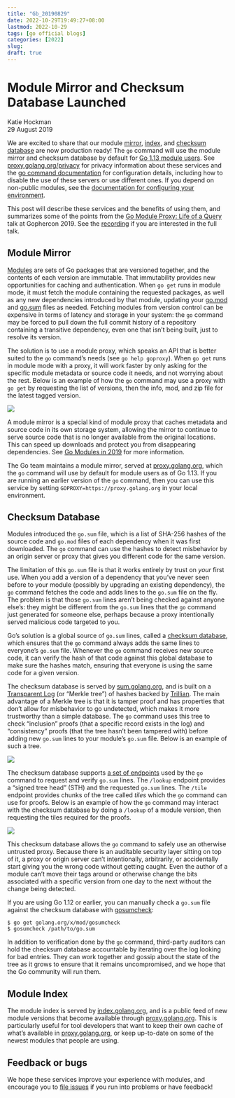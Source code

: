 ```yaml
---
title: "Gb_20190829"
date: 2022-10-29T19:49:27+08:00
lastmod: 2022-10-29
tags: [go official blogs]
categories: [2022]
slug:
draft: true
---
```

# Module Mirror and Checksum Database Launched

Katie Hockman  
29 August 2019

We are excited to share that our module [mirror](https://proxy.golang.org/), [index](https://index.golang.org/), and [checksum database](https://sum.golang.org/) are now production ready! The `go` command will use the module mirror and checksum database by default for [Go 1.13 module users](https://go.dev/doc/go1.13#introduction). See [proxy.golang.org/privacy](https://proxy.golang.org/privacy) for privacy information about these services and the [go command documentation](https://go.dev/cmd/go/#hdr-Module_downloading_and_verification) for configuration details, including how to disable the use of these servers or use different ones. If you depend on non-public modules, see the [documentation for configuring your environment](https://go.dev/cmd/go/#hdr-Module_configuration_for_non_public_modules).

This post will describe these services and the benefits of using them, and summarizes some of the points from the [Go Module Proxy: Life of a Query](https://youtu.be/KqTySYYhPUE) talk at Gophercon 2019. See the [recording](https://youtu.be/KqTySYYhPUE) if you are interested in the full talk.

## Module Mirror

[Modules](https://blog.golang.org/versioning-proposal) are sets of Go packages that are versioned together, and the contents of each version are immutable. That immutability provides new opportunities for caching and authentication. When `go get` runs in module mode, it must fetch the module containing the requested packages, as well as any new dependencies introduced by that module, updating your [go.mod](https://go.dev/cmd/go/#hdr-The_go_mod_file) and [go.sum](https://go.dev/cmd/go/#hdr-Module_downloading_and_verification) files as needed. Fetching modules from version control can be expensive in terms of latency and storage in your system: the `go` command may be forced to pull down the full commit history of a repository containing a transitive dependency, even one that isn’t being built, just to resolve its version.

The solution is to use a module proxy, which speaks an API that is better suited to the `go` command’s needs (see `go help goproxy`). When `go get` runs in module mode with a proxy, it will work faster by only asking for the specific module metadata or source code it needs, and not worrying about the rest. Below is an example of how the `go` command may use a proxy with `go get` by requesting the list of versions, then the info, mod, and zip file for the latest tagged version.

![](module-mirror-launch/proxy-protocol.png)

A module mirror is a special kind of module proxy that caches metadata and source code in its own storage system, allowing the mirror to continue to serve source code that is no longer available from the original locations. This can speed up downloads and protect you from disappearing dependencies. See [Go Modules in 2019](https://blog.golang.org/modules2019) for more information.

The Go team maintains a module mirror, served at [proxy.golang.org](https://proxy.golang.org/), which the `go` command will use by default for module users as of Go 1.13. If you are running an earlier version of the `go` command, then you can use this service by setting `GOPROXY=https://proxy.golang.org` in your local environment.

## Checksum Database

Modules introduced the `go.sum` file, which is a list of SHA-256 hashes of the source code and `go.mod` files of each dependency when it was first downloaded. The `go` command can use the hashes to detect misbehavior by an origin server or proxy that gives you different code for the same version.

The limitation of this `go.sum` file is that it works entirely by trust on _your_ first use. When you add a version of a dependency that you’ve never seen before to your module (possibly by upgrading an existing dependency), the `go` command fetches the code and adds lines to the `go.sum` file on the fly. The problem is that those `go.sum` lines aren’t being checked against anyone else’s: they might be different from the `go.sum` lines that the `go` command just generated for someone else, perhaps because a proxy intentionally served malicious code targeted to you.

Go’s solution is a global source of `go.sum` lines, called a [checksum database](https://go.googlesource.com/proposal/+/master/design/25530-sumdb.md#checksum-database), which ensures that the `go` command always adds the same lines to everyone’s `go.sum` file. Whenever the `go` command receives new source code, it can verify the hash of that code against this global database to make sure the hashes match, ensuring that everyone is using the same code for a given version.

The checksum database is served by [sum.golang.org](https://sum.golang.org/), and is built on a [Transparent Log](https://research.swtch.com/tlog) (or “Merkle tree”) of hashes backed by [Trillian](https://github.com/google/trillian). The main advantage of a Merkle tree is that it is tamper proof and has properties that don’t allow for misbehavior to go undetected, which makes it more trustworthy than a simple database. The `go` command uses this tree to check “inclusion” proofs (that a specific record exists in the log) and “consistency” proofs (that the tree hasn’t been tampered with) before adding new `go.sum` lines to your module’s `go.sum` file. Below is an example of such a tree.

![](module-mirror-launch/tree.png)

The checksum database supports [a set of endpoints](https://go.googlesource.com/proposal/+/master/design/25530-sumdb.md#checksum-database) used by the `go` command to request and verify `go.sum` lines. The `/lookup` endpoint provides a “signed tree head” (STH) and the requested `go.sum` lines. The `/tile` endpoint provides chunks of the tree called _tiles_ which the `go` command can use for proofs. Below is an example of how the `go` command may interact with the checksum database by doing a `/lookup` of a module version, then requesting the tiles required for the proofs.

![](module-mirror-launch/sumdb-protocol.png)

This checksum database allows the `go` command to safely use an otherwise untrusted proxy. Because there is an auditable security layer sitting on top of it, a proxy or origin server can’t intentionally, arbitrarily, or accidentally start giving you the wrong code without getting caught. Even the author of a module can’t move their tags around or otherwise change the bits associated with a specific version from one day to the next without the change being detected.

If you are using Go 1.12 or earlier, you can manually check a `go.sum` file against the checksum database with [gosumcheck](https://godoc.org/golang.org/x/mod/gosumcheck):

```
$ go get golang.org/x/mod/gosumcheck
$ gosumcheck /path/to/go.sum
```

In addition to verification done by the `go` command, third-party auditors can hold the checksum database accountable by iterating over the log looking for bad entries. They can work together and gossip about the state of the tree as it grows to ensure that it remains uncompromised, and we hope that the Go community will run them.

## Module Index

The module index is served by [index.golang.org](https://index.golang.org/), and is a public feed of new module versions that become available through [proxy.golang.org](https://proxy.golang.org/). This is particularly useful for tool developers that want to keep their own cache of what’s available in [proxy.golang.org](https://proxy.golang.org/), or keep up-to-date on some of the newest modules that people are using.

## Feedback or bugs

We hope these services improve your experience with modules, and encourage you to [file issues](https://github.com/golang/go/issues/new?title=proxy.golang.org) if you run into problems or have feedback!
